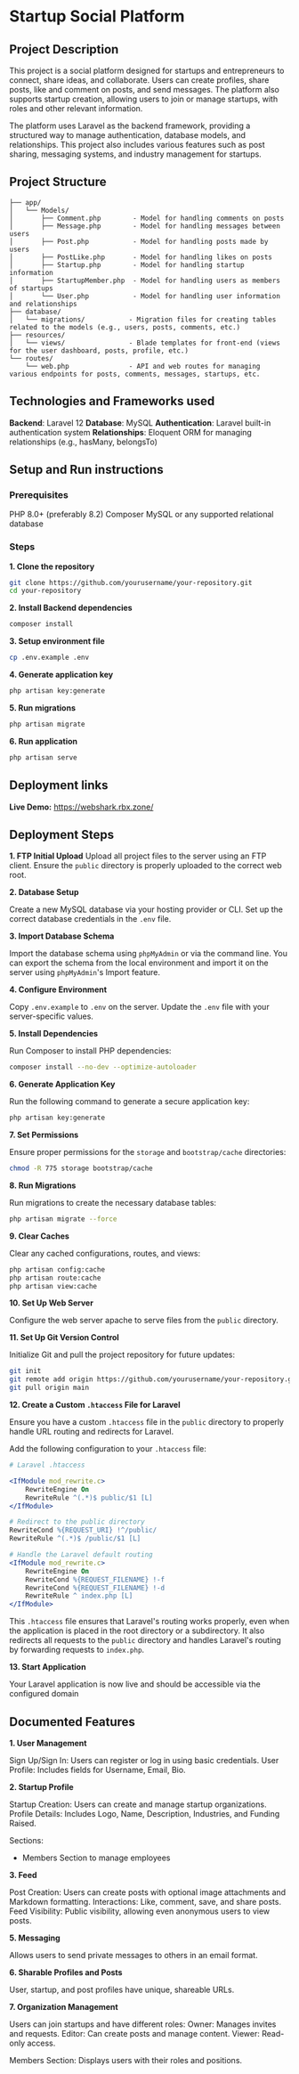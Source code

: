 # Startup Social Platform

## Project Description

This project is a social platform designed for startups and entrepreneurs to connect, share ideas, and collaborate. Users can create profiles, share posts, like and comment on posts, and send messages. The platform also supports startup creation, allowing users to join or manage startups, with roles and other relevant information.

The platform uses Laravel as the backend framework, providing a structured way to manage authentication, database models, and relationships. This project also includes various features such as post sharing, messaging systems, and industry management for startups.

## Project Structure

```plaintext
├── app/
│   └── Models/
│       ├── Comment.php        - Model for handling comments on posts
│       ├── Message.php        - Model for handling messages between users
│       ├── Post.php           - Model for handling posts made by users
│       ├── PostLike.php       - Model for handling likes on posts
│       ├── Startup.php        - Model for handling startup information
│       ├── StartupMember.php  - Model for handling users as members of startups
│       └── User.php           - Model for handling user information and relationships
├── database/
│   └── migrations/           - Migration files for creating tables related to the models (e.g., users, posts, comments, etc.)
├── resources/
│   └── views/                - Blade templates for front-end (views for the user dashboard, posts, profile, etc.)
└── routes/
    └── web.php               - API and web routes for managing various endpoints for posts, comments, messages, startups, etc.
```

## Technologies and Frameworks used

**Backend**: Laravel 12
**Database**: MySQL
**Authentication**: Laravel built-in authentication system
**Relationships**: Eloquent ORM for managing relationships (e.g., hasMany, belongsTo)

## Setup and Run instructions

### Prerequisites

PHP 8.0+ (preferably 8.2)
Composer
MySQL or any supported relational database

### Steps

**1. Clone the repository**

```bash
git clone https://github.com/yourusername/your-repository.git
cd your-repository
```

**2. Install Backend dependencies**

```bash
composer install
```

**3. Setup environment file**

```bash
cp .env.example .env
```

**4. Generate application key**

```bash
php artisan key:generate
```

**5. Run migrations**

```bash
php artisan migrate
```

**6. Run application**

```bash
php artisan serve
```

## Deployment links

**Live Demo:** https://webshark.rbx.zone/

## Deployment Steps

**1. FTP Initial Upload**
Upload all project files to the server using an FTP client.
Ensure the `public` directory is properly uploaded to the correct web root.

**2. Database Setup**

Create a new MySQL database via your hosting provider or CLI.
Set up the correct database credentials in the `.env` file.

**3. Import Database Schema**

Import the database schema using `phpMyAdmin` or via the command line.
You can export the schema from the local environment and import it on the server using `phpMyAdmin`'s Import feature.

**4. Configure Environment**

Copy `.env.example` to `.env` on the server.
Update the `.env` file with your server-specific values.

**5. Install Dependencies**

Run Composer to install PHP dependencies:

```bash
composer install --no-dev --optimize-autoloader
```

**6. Generate Application Key**

Run the following command to generate a secure application key:

```bash
php artisan key:generate
```

**7. Set Permissions**

Ensure proper permissions for the `storage` and `bootstrap/cache` directories:

```bash
chmod -R 775 storage bootstrap/cache
```

**8. Run Migrations**

Run migrations to create the necessary database tables:

```bash
php artisan migrate --force
```

**9. Clear Caches**

Clear any cached configurations, routes, and views:

```bash
php artisan config:cache
php artisan route:cache
php artisan view:cache
```

**10. Set Up Web Server**

Configure the web server apache to serve files from the `public` directory.

**11. Set Up Git Version Control**

Initialize Git and pull the project repository for future updates:

```bash
git init
git remote add origin https://github.com/yourusername/your-repository.git
git pull origin main
```

**12. Create a Custom `.htaccess` File for Laravel**

Ensure you have a custom `.htaccess` file in the `public` directory to properly handle URL routing and redirects for Laravel.

Add the following configuration to your `.htaccess` file:

```apache
# Laravel .htaccess

<IfModule mod_rewrite.c>
    RewriteEngine On
    RewriteRule ^(.*)$ public/$1 [L]
</IfModule>

# Redirect to the public directory
RewriteCond %{REQUEST_URI} !^/public/
RewriteRule ^(.*)$ /public/$1 [L]

# Handle the Laravel default routing
<IfModule mod_rewrite.c>
    RewriteEngine On
    RewriteCond %{REQUEST_FILENAME} !-f
    RewriteCond %{REQUEST_FILENAME} !-d
    RewriteRule ^ index.php [L]
</IfModule>
```

This `.htaccess` file ensures that Laravel's routing works properly, even when the application is placed in the root directory or a subdirectory. It also redirects all requests to the `public` directory and handles Laravel's routing by forwarding requests to `index.php`.

**13. Start Application**

Your Laravel application is now live and should be accessible via the configured domain

## Documented Features

**1. User Management**

Sign Up/Sign In: Users can register or log in using basic credentials.
User Profile: Includes fields for Username, Email, Bio.

**2. Startup Profile**

Startup Creation: Users can create and manage startup organizations.
Profile Details: Includes Logo, Name, Description, Industries, and Funding Raised.

Sections:

- Members Section to manage employees

**3. Feed**

Post Creation: Users can create posts with optional image attachments and Markdown formatting.
Interactions: Like, comment, save, and share posts.
Feed Visibility: Public visibility, allowing even anonymous users to view posts.

**5. Messaging**

Allows users to send private messages to others in an email format.

**6. Sharable Profiles and Posts**

User, startup, and post profiles have unique, shareable URLs.

**7. Organization Management**

Users can join startups and have different roles:
Owner: Manages invites and requests.
Editor: Can create posts and manage content.
Viewer: Read-only access.

Members Section: Displays users with their roles and positions.
